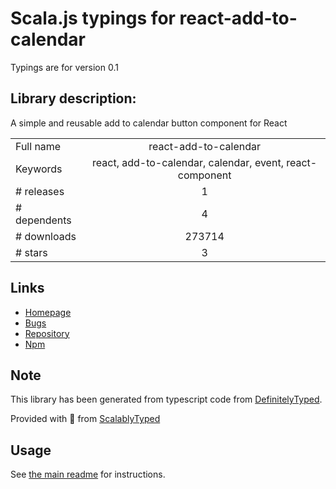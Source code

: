 
# Scala.js typings for react-add-to-calendar

Typings are for version 0.1

## Library description:
A simple and reusable add to calendar button component for React

|                    |                 |
| ------------------ | :-------------: |
| Full name          | react-add-to-calendar |
| Keywords           | react, add-to-calendar, calendar, event, react-component |
| # releases         | 1 |
| # dependents       | 4 |
| # downloads        | 273714 |
| # stars            | 3 |

## Links
- [Homepage](https://github.com/jasonsalzman/react-add-to-calendar)
- [Bugs](https://github.com/jasonsalzman/react-add-to-calendar/issues)
- [Repository](https://github.com/jasonsalzman/react-add-to-calendar)
- [Npm](https://www.npmjs.com/package/react-add-to-calendar)
    


## Note
This library has been generated from typescript code from [DefinitelyTyped](https://definitelytyped.org).

Provided with :purple_heart: from [ScalablyTyped](https://github.com/oyvindberg/ScalablyTyped)

## Usage
See [the main readme](../../readme.md) for instructions.


